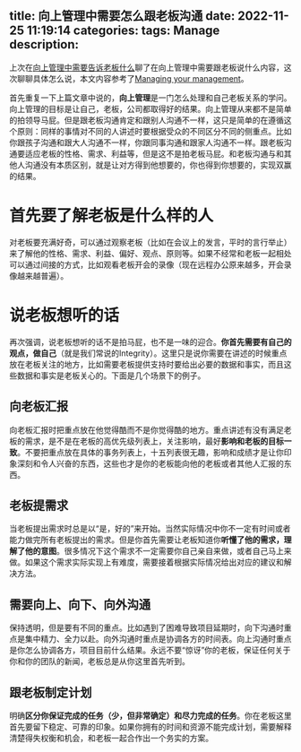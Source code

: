 title: 向上管理中需要怎么跟老板沟通
date: 2022-11-25 11:19:14
categories:
tags: Manage
description:
---

上次在[向上管理中需要告诉老板什么](/2022/11/23/manage-up-what-to-tell/)聊了在向上管理中需要跟老板说什么内容，这次聊聊具体怎么说，本文内容参考了[Managing your management](https://imwrightshardcode.com/2021/09/managing-your-management/)。

首先重复一下上篇文章中说的，**向上管理**是一门怎么处理和自己老板关系的学问。向上管理的目标是让自己，老板，公司都取得好的结果。向上管理从来都不是简单的拍领导马屁。但是跟老板沟通肯定和跟别人沟通不一样，这只是简单的在遵循这个原则：同样的事情对不同的人讲述时要根据受众的不同区分不同的侧重点。比如你跟孩子沟通和跟大人沟通不一样，你跟同事沟通和跟家人沟通不一样。跟老板沟通要适应老板的性格、需求、利益等，但是这不是拍老板马屁。和老板沟通与和其他人沟通没有本质区别，就是让对方得到他想要的，你也得到你想要的，实现双赢的结果。


# 首先要了解老板是什么样的人

对老板要充满好奇，可以通过观察老板（比如在会议上的发言，平时的言行举止）来了解他的性格、需求、利益、偏好、观点、原则等。如果不经常和老板一起相处可以通过间接的方式，比如观看老板开会的录像（现在远程办公原来越多，开会录像越来越普遍）。

# 说老板想听的话

再次强调，说老板想听的话不是拍马屁，也不是一味的迎合。**你首先需要有自己的观点，做自己**（就是我们常说的Integrity）。这里只是说你需要在讲述的时候重点放在老板关注的地方，比如需要老板提供支持时要给出必要的数据和事实，而且这些数据和事实是老板关心的。下面是几个场景下的例子。

## 向老板汇报 

向老板汇报时把重点放在他觉得酷而不是你觉得酷的地方。重点讲述有没有满足老板的需求，是不是在老板的高优先级列表上，关注影响，最好**影响和老板的目标一致**。不要把重点放在具体的事务列表上，十五列表很无趣，影响和成绩才是让你印象深刻和令人兴奋的东西，这些也才是你的老板能向他的老板或者其他人汇报的东西。

## 老板提需求

当老板提出需求时总是以“是，好的”来开始。当然实际情况中你不一定有时间或者能力做完所有老板提出的需求。但是你首先需要让老板知道你**听懂了他的需求，理解了他的意图**。很多情况下这个需求不一定需要你自己亲自来做，或者自己马上来做。如果这个需求实际实现上有难度，需要接着根据实际情况给出对应的建议和解决方法。

## 需要向上、向下、向外沟通

保持透明，但是要有不同的重点。比如遇到了困难导致项目延期时，向下沟通时重点是集中精力、全力以赴。向外沟通时重点是协调各方的时间表。向上沟通时重点是你怎么协调各方，项目目前什么结果。永远不要“惊讶”你的老板，保证任何关于你和你的团队的新闻，老板总是从你这里首先听到。

## 跟老板制定计划

明确**区分你保证完成的任务（少，但非常确定）和尽力完成的任务**。你在老板这里首先要留下稳定、可靠的印象。如果你拥有的时间和资源不能完成计划，需要解释清楚得失权衡和机会，和老板一起合作出一个务实的方案。






